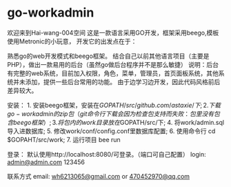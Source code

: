 go-workadmin
============
欢迎来到Hai-wang-004空间 这是一款语言采用GO开发，框架采用beego,模板使用Metronic的小玩意， 开发它的出发点在于：

熟悉go的web开发模式和beego框架。
结合自己以前其他语言项目（主要是PHP），做出一款易用的后台（虽然go做后台程序并不是那么敏捷）
说明：后台有完整的web系统，目前加入权限，角色，菜单，管理员，首页面板系统，其他系统并未添加，提供一些后台常用的功能。 由于边学习边开发，因此代码风格前后差异较大。

安装： 1. 安装beego框架，安装在$GOPATH/src/github.com/astaxie/下; 2. 下载go-workadmin的zip包（git命令行下载会因为检查包支持而失败：包里没有包含beego框架）; 3. 将包内的work目录放在$GOPATH/src/下; 4. 将work/admin.sql导入进数据库; 5. 修改work/conf/config.conf里数据库配置; 6. 使用命令行 cd $GOPAHT/src/work; 7. 运行项目 bee run

登录： 默认使用http://localhost:8080/可登录。（端口可自己配置） login: admin@admin.com 123456

联系方式 email: wh6213065@gmail.com or 470452970@qq.com
